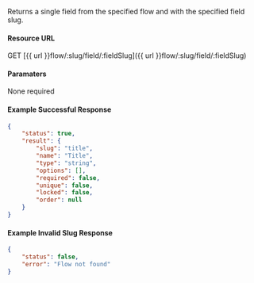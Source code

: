 <!--
@title Get single field for a flow by slug
@author Moltin Ltd
@description Get a single field from a flow
@order 15.2.2

@sidebar 1
@family Flow/Field
@rate No
@auth Yes
@format JSON
@http GET
@version beta
-->
Returns a single field from the specified flow and with the specified field slug.

#### Resource URL
GET [{{ url }}flow/:slug/field/:fieldSlug]({{ url }}flow/:slug/field/:fieldSlug)


#### Paramaters
None required

<!--code-->
#### Example Successful Response
``` json
{
    "status": true,
    "result": {
        "slug": "title",
        "name": "Title",
        "type": "string",
        "options": [],
        "required": false,
        "unique": false,
        "locked": false,
        "order": null
    }
}
```

#### Example Invalid Slug Response
``` json
{
    "status": false,
    "error": "Flow not found"
}
```
<!--/code-->